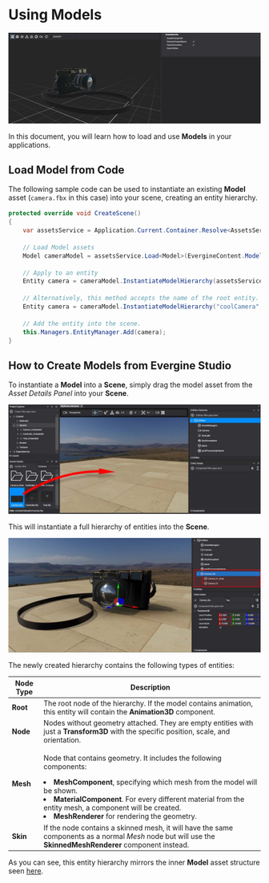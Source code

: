 # Using Models

![Models header](images/UsingModels.jpg)

In this document, you will learn how to load and use **Models** in your applications.

## Load Model from Code
The following sample code can be used to instantiate an existing **Model** asset (`camera.fbx` in this case) into your scene, creating an entity hierarchy.

```csharp
protected override void CreateScene()
{
    var assetsService = Application.Current.Container.Resolve<AssetsService>();

    // Load Model assets
    Model cameraModel = assetsService.Load<Model>(EvergineContent.Models.Camera_fbx);

    // Apply to an entity
    Entity camera = cameraModel.InstantiateModelHierarchy(assetsService);

    // Alternatively, this method accepts the name of the root entity.
    Entity camera = cameraModel.InstantiateModelHierarchy("coolCamera", assetsService);

    // Add the entity into the scene.
    this.Managers.EntityManager.Add(camera);
}
```

## How to Create Models from Evergine Studio

To instantiate a **Model** into a **Scene**, simply drag the model asset from the *Asset Details Panel* into your **Scene**.

![Dragging a Model](images/DragModel.jpg)

This will instantiate a full hierarchy of entities into the **Scene**.

![New Model](images/NewModel.jpg)

The newly created hierarchy contains the following types of entities:

| Node Type | Description |
| --------- | --------------- |
| **Root**  | The root node of the hierarchy. If the model contains animation, this entity will contain the **Animation3D** component. |
| **Node**  | Nodes without geometry attached. They are empty entities with just a **Transform3D** with the specific position, scale, and orientation. |
| **Mesh**  | <div><p>Node that contains geometry. It includes the following components: <li>**MeshComponent**, specifying which mesh from the model will be shown.</li><li>**MaterialComponent**. For every different material from the entity mesh, a component will be created.</li><li>**MeshRenderer** for rendering the geometry.</li></div> |
| **Skin**  | If the node contains a skinned mesh, it will have the same components as a normal *Mesh* node but will use the **SkinnedMeshRenderer** component instead. |

As you can see, this entity hierarchy mirrors the inner **Model** asset structure seen [here](index.md).